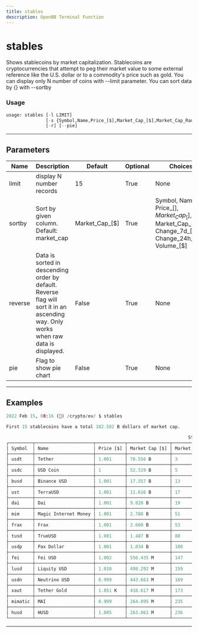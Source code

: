 ```yaml
---
title: stables
description: OpenBB Terminal Function
---
```


# stables

Shows stablecoins by market capitalization. Stablecoins are cryptocurrencies that attempt to peg their market value to some external reference like the U.S. dollar or to a commodity's price such as gold. You can display only N number of coins with --limit parameter. You can sort data by {} with --sortby

### Usage

```python
usage: stables [-l LIMIT]
               [-s {Symbol,Name,Price_[$],Market_Cap_[$],Market_Cap_Rank,Change_7d_[%],Change_24h_[%],Volume_[$]}]
               [-r] [--pie]
```

---

## Parameters

| Name | Description | Default | Optional | Choices |
| ---- | ----------- | ------- | -------- | ------- |
| limit | display N number records | 15 | True | None |
| sortby | Sort by given column. Default: market_cap | Market_Cap_[$] | True | Symbol, Name, Price_[$], Market_Cap_[$], Market_Cap_Rank, Change_7d_[%], Change_24h_[%], Volume_[$] |
| reverse | Data is sorted in descending order by default. Reverse flag will sort it in an ascending way. Only works when raw data is displayed. | False | True | None |
| pie | Flag to show pie chart | False | True | None |


---

## Examples

```python
2022 Feb 15, 08:16 (🦋) /crypto/ov/ $ stables

First 15 stablecoins have a total 182.582 B dollars of market cap.

                                                                     Stablecoin Data
┌─────────┬──────────────────────┬───────────┬────────────────┬─────────────────┬────────────────┬───────────────┬────────────┬──────────────────────────┐
│ Symbol  │ Name                 │ Price [$] │ Market Cap [$] │ Market Cap Rank │ Change 24h [%] │ Change 7d [%] │ Volume [$] │ Percentage [%] of top 15 │
├─────────┼──────────────────────┼───────────┼────────────────┼─────────────────┼────────────────┼───────────────┼────────────┼──────────────────────────┤
│ usdt    │ Tether               │ 1.001     │ 78.556 B       │ 3               │ -0.014         │ -0.063        │ 43.035 B   │ 43.025                   │
├─────────┼──────────────────────┼───────────┼────────────────┼─────────────────┼────────────────┼───────────────┼────────────┼──────────────────────────┤
│ usdc    │ USD Coin             │ 1         │ 52.519 B       │ 5               │ 0.120          │ -0.052        │ 2.976 B    │ 28.765                   │
├─────────┼──────────────────────┼───────────┼────────────────┼─────────────────┼────────────────┼───────────────┼────────────┼──────────────────────────┤
│ busd    │ Binance USD          │ 1.001     │ 17.557 B       │ 13              │ 0.041          │ -0.105        │ 3.124 B    │ 9.616                    │
├─────────┼──────────────────────┼───────────┼────────────────┼─────────────────┼────────────────┼───────────────┼────────────┼──────────────────────────┤
│ ust     │ TerraUSD             │ 1.001     │ 11.616 B       │ 17              │ 0.132          │ -0.053        │ 318.818 M  │ 6.362                    │
├─────────┼──────────────────────┼───────────┼────────────────┼─────────────────┼────────────────┼───────────────┼────────────┼──────────────────────────┤
│ dai     │ Dai                  │ 1.001     │ 9.820 B        │ 19              │ 0.069          │ 0.059         │ 237.136 M  │ 5.378                    │
├─────────┼──────────────────────┼───────────┼────────────────┼─────────────────┼────────────────┼───────────────┼────────────┼──────────────────────────┤
│ mim     │ Magic Internet Money │ 1.001     │ 2.788 B        │ 51              │ 0.419          │ 0.107         │ 42.304 M   │ 1.527                    │
├─────────┼──────────────────────┼───────────┼────────────────┼─────────────────┼────────────────┼───────────────┼────────────┼──────────────────────────┤
│ frax    │ Frax                 │ 1.001     │ 2.660 B        │ 53              │ 0.553          │ -0.490        │ 25.748 M   │ 1.457                    │
├─────────┼──────────────────────┼───────────┼────────────────┼─────────────────┼────────────────┼───────────────┼────────────┼──────────────────────────┤
│ tusd    │ TrueUSD              │ 1.001     │ 1.487 B        │ 80              │ 0.014          │ 0.017         │ 92.185 M   │ 0.814                    │
├─────────┼──────────────────────┼───────────┼────────────────┼─────────────────┼────────────────┼───────────────┼────────────┼──────────────────────────┤
│ usdp    │ Pax Dollar           │ 1.001     │ 1.034 B        │ 100             │ -0.164         │ -0.003        │ 13.857 M   │ 0.566                    │
├─────────┼──────────────────────┼───────────┼────────────────┼─────────────────┼────────────────┼───────────────┼────────────┼──────────────────────────┤
│ fei     │ Fei USD              │ 1.002     │ 556.435 M      │ 147             │ 0.248          │ -0.048        │ 14.805 M   │ 0.305                    │
├─────────┼──────────────────────┼───────────┼────────────────┼─────────────────┼────────────────┼───────────────┼────────────┼──────────────────────────┤
│ lusd    │ Liquity USD          │ 1.010     │ 498.292 M      │ 159             │ 0.210          │ 0.038         │ 6.557 M    │ 0.273                    │
├─────────┼──────────────────────┼───────────┼────────────────┼─────────────────┼────────────────┼───────────────┼────────────┼──────────────────────────┤
│ usdn    │ Neutrino USD         │ 0.999     │ 443.663 M      │ 169             │ 1.023          │ 0.073         │ 11.068 M   │ 0.243                    │
├─────────┼──────────────────────┼───────────┼────────────────┼─────────────────┼────────────────┼───────────────┼────────────┼──────────────────────────┤
│ xaut    │ Tether Gold          │ 1.851 K   │ 418.617 M      │ 173             │ 2.029          │ -0.250        │ 4.853 M    │ 0.229                    │
├─────────┼──────────────────────┼───────────┼────────────────┼─────────────────┼────────────────┼───────────────┼────────────┼──────────────────────────┤
│ mimatic │ MAI                  │ 0.999     │ 264.095 M      │ 235             │ 0.043          │ 0.085         │ 3.754 M    │ 0.145                    │
├─────────┼──────────────────────┼───────────┼────────────────┼─────────────────┼────────────────┼───────────────┼────────────┼──────────────────────────┤
│ husd    │ HUSD                 │ 1.005     │ 263.061 M      │ 236             │ 0.686          │ 0.524         │ 35.886 M   │ 0.144                    │
└─────────┴──────────────────────┴───────────┴────────────────┴─────────────────┴────────────────┴───────────────┴────────────┴──────────────────────────┘
```
---
